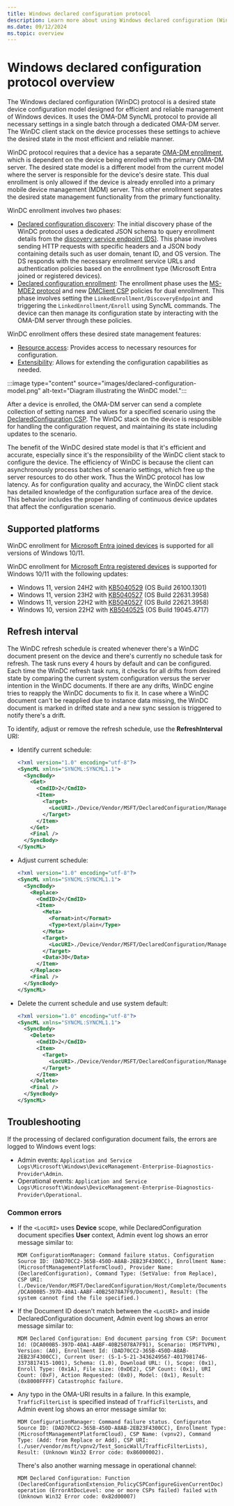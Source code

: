 ```yaml
---
title: Windows declared configuration protocol
description: Learn more about using Windows declared configuration (WinDC) protocol for desired state management of Windows devices.
ms.date: 09/12/2024
ms.topic: overview
---
```


# Windows declared configuration protocol overview

The Windows declared configuration (WinDC) protocol is a desired state device configuration model designed for efficient and reliable management of Windows devices. It uses the OMA-DM SyncML protocol to provide all necessary settings in a single batch through a dedicated OMA-DM server. The WinDC client stack on the device processes these settings to achieve the desired state in the most efficient and reliable manner.

WinDC protocol requires that a device has a separate [OMA-DM enrollment](mdm-overview.md), which is dependent on the device being enrolled with the primary OMA-DM server. The desired state model is a different model from the current model where the server is responsible for the device's desire state. This dual enrollment is only allowed if the device is already enrolled into a primary mobile device management (MDM) server. This other enrollment separates the desired state management functionality from the primary functionality.

WinDC enrollment involves two phases:

- [Declared configuration discovery](declared-configuration-discovery.md): The initial discovery phase of the WinDC protocol uses a dedicated JSON schema to query enrollment details from the [discovery service endpoint (DS)](/openspecs/windows_protocols/ms-mde2/60deaa44-52df-4a47-a844-f5b42037f7d3#gt_8d76dac8-122a-452b-8c97-b25af916f19b). This phase involves sending HTTP requests with specific headers and a JSON body containing details such as user domain, tenant ID, and OS version. The DS responds with the necessary enrollment service URLs and authentication policies based on the enrollment type (Microsoft Entra joined or registered devices).
- [Declared configuration enrollment](declared-configuration-enrollment.md): The enrollment phase uses the [MS-MDE2 protocol](/openspecs/windows_protocols/ms-mde2/4d7eadd5-3951-4f1c-8159-c39e07cbe692) and new [DMClient CSP](mdm/dmclient-csp.md) policies for dual enrollment. This phase involves setting the `LinkedEnrollment/DiscoveryEndpoint` and triggering the `LinkedEnrollment/Enroll` using SyncML commands. The device can then manage its configuration state by interacting with the OMA-DM server through these policies.

WinDC enrollment offers these desired state management features:

- [Resource access](declared-configuration-resource-access.md): Provides access to necessary resources for configuration.
- [Extensibility](declared-configuration-extensibility.md): Allows for extending the configuration capabilities as needed.

:::image type="content" source="images/declared-configuration-model.png" alt-text="Diagram illustrating the WinDC model.":::

After a device is enrolled, the OMA-DM server can send a complete collection of setting names and values for a specified scenario using the [DeclaredConfiguration CSP](mdm/declaredconfiguration-csp.md). The WinDC stack on the device is responsible for handling the configuration request, and maintaining its state including updates to the scenario.

The benefit of the WinDC desired state model is that it's efficient and accurate, especially since it's the responsibility of the WinDC client stack to configure the device. The efficiency of WinDC is because the client can asynchronously process batches of scenario settings, which free up the server resources to do other work. Thus the WinDC protocol has low latency. As for configuration quality and accuracy, the WinDC client stack has detailed knowledge of the configuration surface area of the device. This behavior includes the proper handling of continuous device updates that affect the configuration scenario.

## Supported platforms

WinDC enrollment for [Microsoft Entra joined devices](/entra/identity/devices/concept-directory-join) is supported for all versions of Windows 10/11.

WinDC enrollment for [Microsoft Entra registered devices](/entra/identity/devices/concept-device-registration) is supported for Windows 10/11 with the following updates:

- Windows 11, version 24H2 with [KB5040529](https://support.microsoft.com/help/5040529) (OS Build 26100.1301)
- Windows 11, version 23H2 with [KB5040527](https://support.microsoft.com/help/5040527) (OS Build 22631.3958)
- Windows 11, version 22H2 with [KB5040527](https://support.microsoft.com/help/5040527) (OS Build 22621.3958)
- Windows 10, version 22H2 with [KB5040525](https://support.microsoft.com/help/5040525) (OS Build 19045.4717)

## Refresh interval

The WinDC refresh schedule is created whenever there's a WinDC document present on the device and there's currently no schedule task for refresh. The task runs every 4 hours by default and can be configured. Each time the WinDC refresh task runs, it checks for all drifts from desired state by comparing the current system configuration versus the server intention in the WinDC documents. If there are any drifts, WinDC engine tries to reapply the WinDC documents to fix it. In case where a WinDC document can't be reapplied due to instance data missing, the WinDC document is marked in drifted state and a new sync session is triggered to notify there's a drift.

To identify, adjust or remove the refresh schedule, use the **RefreshInterval** URI:

- Identify current schedule:

    ```xml
    <?xml version="1.0" encoding="utf-8"?>
    <SyncML xmlns="SYNCML:SYNCML1.1">
      <SyncBody>
        <Get>
          <CmdID>2</CmdID>
          <Item>
            <Target>
              <LocURI>./Device/Vendor/MSFT/DeclaredConfiguration/ManagementServiceConfiguration/RefreshInterval</LocURI>
            </Target>
          </Item>
        </Get>
        <Final />
      </SyncBody>
    </SyncML>
    ```

- Adjust current schedule:

    ```xml
    <?xml version="1.0" encoding="utf-8"?>
    <SyncML xmlns="SYNCML:SYNCML1.1">
      <SyncBody>
        <Replace>
          <CmdID>2</CmdID>
          <Item>
            <Meta>
              <Format>int</Format>
              <Type>text/plain</Type>
            </Meta>
            <Target>
              <LocURI>./Device/Vendor/MSFT/DeclaredConfiguration/ManagementServiceConfiguration/RefreshInterval</LocURI>
            </Target>
            <Data>30</Data>
          </Item>
        </Replace>
        <Final />
      </SyncBody>
    </SyncML>
    ```

- Delete the current schedule and use system default:

    ```xml
    <?xml version="1.0" encoding="utf-8"?>
    <SyncML xmlns="SYNCML:SYNCML1.1">
      <SyncBody>
        <Delete>
          <CmdID>2</CmdID>
          <Item>
            <Target>
              <LocURI>./Device/Vendor/MSFT/DeclaredConfiguration/ManagementServiceConfiguration/RefreshInterval</LocURI>
            </Target>
          </Item>
        </Delete>
        <Final />
      </SyncBody>
    </SyncML>
    ```

## Troubleshooting

If the processing of declared configuration document fails, the errors are logged to Windows event logs:

- Admin events: `Application and Service Logs\Microsoft\Windows\DeviceManagement-Enterprise-Diagnostics-Provider\Admin`.
- Operational events: `Application and Service Logs\Microsoft\Windows\DeviceManagement-Enterprise-Diagnostics-Provider\Operational`.

### Common errors

- If the `<LocURI>` uses **Device** scope, while DeclaredConfiguration document specifies **User** context, Admin event log shows an error message similar to:

    `MDM ConfigurationManager: Command failure status. Configuration Source ID: (DAD70CC2-365B-450D-A8AB-2EB23F4300CC), Enrollment Name: (MicrosoftManagementPlatformCloud), Provider Name: (DeclaredConfiguration), Command Type: (SetValue: from Replace), CSP URI: (./Device/Vendor/MSFT/DeclaredConfiguration/Host/Complete/Documents/DCA000B5-397D-40A1-AABF-40B25078A7F9/Document), Result: (The system cannot find the file specified.)`

- If the Document ID doesn't match between the `<LocURI>` and inside DeclaredConfiguration document, Admin event log shows an error message similar to:

    `MDM Declared Configuration: End document parsing from CSP: Document Id: (DCA000B5-397D-40A1-AABF-40B25078A7F91), Scenario: (MSFTVPN), Version: (A0), Enrollment Id: (DAD70CC2-365B-450D-A8AB-2EB23F4300CC), Current User: (S-1-5-21-3436249567-4017981746-3373817415-1001), Schema: (1.0), Download URL: (), Scope: (0x1), Enroll Type: (0x1A), File size: (0xDE2), CSP Count: (0x1), URI Count: (0xF), Action Requested: (0x0), Model: (0x1), Result:(0x8000FFFF) Catastrophic failure.`

- Any typo in the OMA-URI results in a failure. In this example, `TrafficFilterList` is specified instead of `TrafficFilterLists`, and Admin event log shows an error message similar to:

    `MDM ConfigurationManager: Command failure status. Configuraton Source ID: (DAD70CC2-365B-450D-A8AB-2EB23F4300CC), Enrollment Type: (MicrosoftManagementPlatformCloud), CSP Name: (vpnv2), Command Type: (Add: from Replace or Add), CSP URI: (./user/vendor/msft/vpnv2/Test_SonicWall/TrafficFilterLists), Result: (Unknown Win32 Error code: 0x86000002).`

    There's also another warning message in operational channel:

    `MDM Declared Configuration: Function (DeclaredConfigurationExtension_PolicyCSPConfigureGivenCurrentDoc) operation (ErrorAtDocLevel: one or more CSPs failed) failed with (Unknown Win32 Error code: 0x82d00007)`